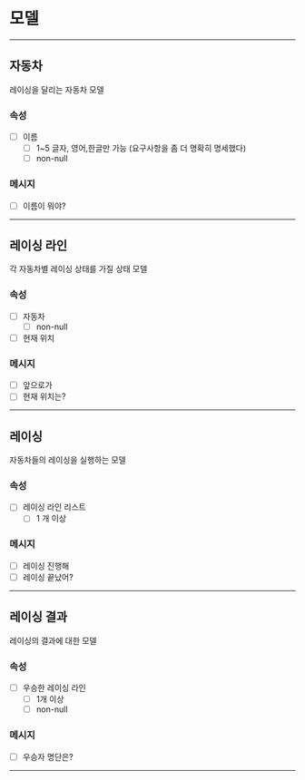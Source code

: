 # 모델

---
## 자동차

레이싱을 달리는 자동차 모델

### 속성

- [ ] 이름 
  - [ ] 1~5 글자, 영어,한글만 가능 (요구사항을 좀 더 명확히 명세했다)
  - [ ] non-null

### 메시지

- [ ] 이름이 뭐야?

---
## 레이싱 라인

각 자동차별 레이싱 상태를 가질 상태 모델

### 속성

- [ ] 자동차
  - [ ] non-null
- [ ] 현재 위치

### 메시지

- [ ] 앞으로가
- [ ] 현재 위치는?

---
## 레이싱

자동차들의 레이싱을 실행하는 모델

### 속성

- [ ] 레이싱 라인 리스트
  - [ ] 1 개 이상

### 메시지

- [ ] 레이싱 진행해
- [ ] 레이싱 끝났어?

---
## 레이싱 결과

레이싱의 결과에 대한 모델

### 속성

- [ ] 우승한 레이싱 라인
  - [ ] 1개 이상
  - [ ] non-null

### 메시지
- [ ] 우승자 명단은?

---

